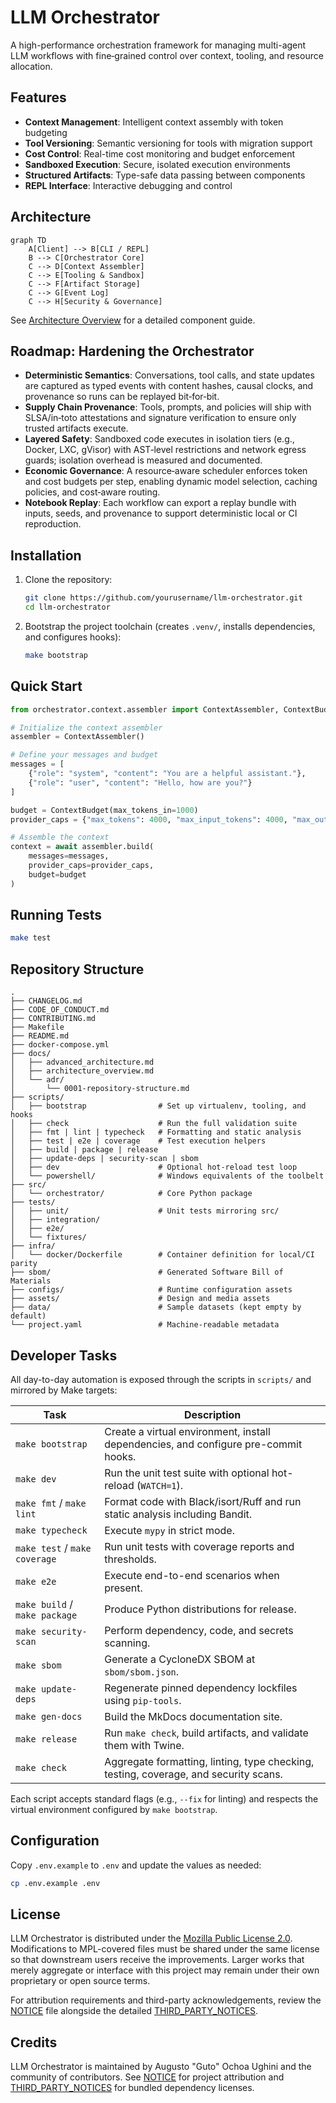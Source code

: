<!-- SPDX-License-Identifier: MPL-2.0 -->
# LLM Orchestrator

A high-performance orchestration framework for managing multi-agent LLM workflows with fine‑grained control over context, tooling, and resource allocation.

## Features

- **Context Management**: Intelligent context assembly with token budgeting
- **Tool Versioning**: Semantic versioning for tools with migration support
- **Cost Control**: Real-time cost monitoring and budget enforcement
- **Sandboxed Execution**: Secure, isolated execution environments
- **Structured Artifacts**: Type-safe data passing between components
- **REPL Interface**: Interactive debugging and control

## Architecture

```mermaid
graph TD
    A[Client] --> B[CLI / REPL]
    B --> C[Orchestrator Core]
    C --> D[Context Assembler]
    C --> E[Tooling & Sandbox]
    C --> F[Artifact Storage]
    C --> G[Event Log]
    C --> H[Security & Governance]
```

See [Architecture Overview](docs/architecture_overview.md) for a detailed component guide.

## Roadmap: Hardening the Orchestrator

- **Deterministic Semantics**: Conversations, tool calls, and state updates are captured as typed events with content hashes, causal clocks, and provenance so runs can be replayed bit‑for‑bit.
- **Supply Chain Provenance**: Tools, prompts, and policies will ship with SLSA/in‑toto attestations and signature verification to ensure only trusted artifacts execute.
- **Layered Safety**: Sandboxed code executes in isolation tiers (e.g., Docker, LXC, gVisor) with AST‑level restrictions and network egress guards; isolation overhead is measured and documented.
- **Economic Governance**: A resource‑aware scheduler enforces token and cost budgets per step, enabling dynamic model selection, caching policies, and cost‑aware routing.
- **Notebook Replay**: Each workflow can export a replay bundle with inputs, seeds, and provenance to support deterministic local or CI reproduction.

## Installation

1. Clone the repository:
   ```bash
   git clone https://github.com/yourusername/llm-orchestrator.git
   cd llm-orchestrator
   ```

2. Bootstrap the project toolchain (creates `.venv/`, installs dependencies, and configures hooks):
   ```bash
   make bootstrap
   ```

## Quick Start

```python
from orchestrator.context.assembler import ContextAssembler, ContextBudget

# Initialize the context assembler
assembler = ContextAssembler()

# Define your messages and budget
messages = [
    {"role": "system", "content": "You are a helpful assistant."},
    {"role": "user", "content": "Hello, how are you?"}
]

budget = ContextBudget(max_tokens_in=1000)
provider_caps = {"max_tokens": 4000, "max_input_tokens": 4000, "max_output_tokens": 1000}

# Assemble the context
context = await assembler.build(
    messages=messages,
    provider_caps=provider_caps,
    budget=budget
)
```

## Running Tests

```bash
make test
```

## Repository Structure

```
.
├── CHANGELOG.md
├── CODE_OF_CONDUCT.md
├── CONTRIBUTING.md
├── Makefile
├── README.md
├── docker-compose.yml
├── docs/
│   ├── advanced_architecture.md
│   ├── architecture_overview.md
│   └── adr/
│       └── 0001-repository-structure.md
├── scripts/
│   ├── bootstrap                # Set up virtualenv, tooling, and hooks
│   ├── check                    # Run the full validation suite
│   ├── fmt | lint | typecheck   # Formatting and static analysis
│   ├── test | e2e | coverage    # Test execution helpers
│   ├── build | package | release
│   ├── update-deps | security-scan | sbom
│   ├── dev                      # Optional hot-reload test loop
│   └── powershell/              # Windows equivalents of the toolbelt
├── src/
│   └── orchestrator/            # Core Python package
├── tests/
│   ├── unit/                    # Unit tests mirroring src/
│   ├── integration/
│   ├── e2e/
│   └── fixtures/
├── infra/
│   └── docker/Dockerfile        # Container definition for local/CI parity
├── sbom/                        # Generated Software Bill of Materials
├── configs/                     # Runtime configuration assets
├── assets/                      # Design and media assets
├── data/                        # Sample datasets (kept empty by default)
└── project.yaml                 # Machine-readable metadata
```

## Developer Tasks

All day-to-day automation is exposed through the scripts in `scripts/` and mirrored by
Make targets:

| Task | Description |
| ---- | ----------- |
| `make bootstrap` | Create a virtual environment, install dependencies, and configure pre-commit hooks. |
| `make dev` | Run the unit test suite with optional hot-reload (`WATCH=1`). |
| `make fmt` / `make lint` | Format code with Black/isort/Ruff and run static analysis including Bandit. |
| `make typecheck` | Execute `mypy` in strict mode. |
| `make test` / `make coverage` | Run unit tests with coverage reports and thresholds. |
| `make e2e` | Execute end-to-end scenarios when present. |
| `make build` / `make package` | Produce Python distributions for release. |
| `make security-scan` | Perform dependency, code, and secrets scanning. |
| `make sbom` | Generate a CycloneDX SBOM at `sbom/sbom.json`. |
| `make update-deps` | Regenerate pinned dependency lockfiles using `pip-tools`. |
| `make gen-docs` | Build the MkDocs documentation site. |
| `make release` | Run `make check`, build artifacts, and validate them with Twine. |
| `make check` | Aggregate formatting, linting, type checking, testing, coverage, and security scans. |

Each script accepts standard flags (e.g., `--fix` for linting) and respects the virtual
environment configured by `make bootstrap`.

## Configuration

Copy `.env.example` to `.env` and update the values as needed:

```bash
cp .env.example .env
```

## License

LLM Orchestrator is distributed under the [Mozilla Public License 2.0](LICENSE).
Modifications to MPL-covered files must be shared under the same license so
that downstream users receive the improvements. Larger works that merely
aggregate or interface with this project may remain under their own
proprietary or open source terms.

For attribution requirements and third-party acknowledgements, review the
[NOTICE](NOTICE) file alongside the detailed [THIRD_PARTY_NOTICES](THIRD_PARTY_NOTICES).

## Credits

LLM Orchestrator is maintained by Augusto "Guto" Ochoa Ughini and the
community of contributors. See [NOTICE](NOTICE) for project attribution and
[THIRD_PARTY_NOTICES](THIRD_PARTY_NOTICES) for bundled dependency licenses.
